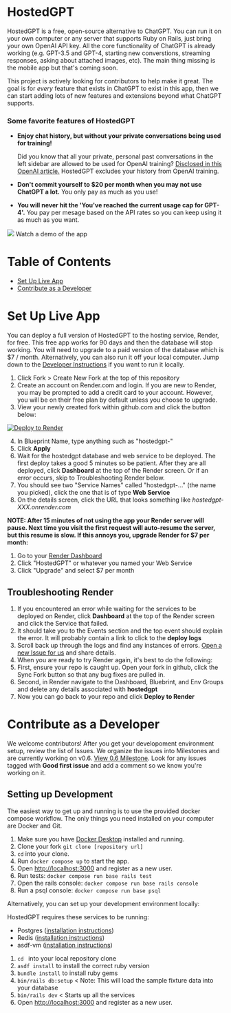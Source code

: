 # HostedGPT

HostedGPT is a free, open-source alternative to ChatGPT. You can run it on your own computer or any server that supports Ruby on Rails, just bring your own OpenAI API key. All the core functionality of ChatGPT is already working (e.g. GPT-3.5 and GPT-4, starting new converstions, streaming responses, asking about attached images, etc). The main thing missing is the mobile app but that's coming soon.

This project is actively looking for contributors to help make it great. The goal is for *every* feature that exists in ChatGPT to exist in this app, then we can start adding lots of new features and extensions beyond what ChatGPT supports.

### Some favorite features of HostedGPT

* **Enjoy chat history, but without your private conversations being used for training!**

  Did you know that all your private, personal past conversations in the left sidebar are allowed to be used for OpenAI training? [Disclosed in this OpenAI article.](https://help.openai.com/en/articles/7730893-data-controls-faq) HostedGPT excludes your history from OpenAI training.
* **Don't commit yourself to $20 per month when you may not use ChatGPT a lot.** You only pay as much as you use!
* **You will never hit the 'You've reached the current usage cap for GPT-4'.** You pay per mesage based on the API rates so you can keep using it as much as you want.

[![](https://img.youtube.com/vi/GuqPne2yl6w/2.jpg)](https://www.youtube.com/watch?v=GuqPne2yl6w)
Watch a demo of the app

# Table of Contents

- [Set Up Live App](#set-up-live-app)
- [Contribute as a Developer](#contribute-as-a-developer)

# Set Up Live App

You can deploy a full version of HostedGPT to the hosting service, Render, for free. This free app works for 90 days and then the database will stop working. You will need to upgrade to a paid version of the database which is $7 / month. Alternatively, you can also run it off your local computer. Jump down to the [Developer Instructions](#contribute-as-a-developer) if you want to run it locally.

1. Click Fork > Create New Fork at the top of this repository
2. Create an account on Render.com and login. If you are new to Render, you may be prompted to add a credit card to your account. However, you will be on their free plan by default unless you choose to upgrade.
3. View your newly created fork within github.com and click the button below:

[![Deploy to Render](https://render.com/images/deploy-to-render-button.svg)](https://render.com/deploy)

4. In Blueprint Name, type anything such as "hostedgpt-<yourname>"
5. Click **Apply**
6. Wait for the hostedgpt database and web service to be deployed. The first deploy takes a good 5 minutes so be patient. After they are all deployed, click **Dashboard** at the top of the Render screen. Or if an error occurs, skip to Troubleshooting Render below.
7. You should see two "Service Names" called "hostedgpt-..." (the name you picked), click the one that is of type **Web Service**
8. On the details screen, click the URL that looks something like _hostedgpt-XXX.onrender.com_

**NOTE: After 15 minutes of not using the app your Render server will pause. Next time you visit the first request will auto-resume the server, but this resume is slow. If this annoys you, upgrade Render for $7 per month:**

1. Go to your [Render Dashboard](https://dashboard.render.com/)
2. Click "HostedGPT" or whatever you named your Web Service
3. Click "Upgrade" and select $7 per month

## Troubleshooting Render

1. If you encountered an error while waiting for the services to be deployed on Render, click **Dashboard** at the top of the Render screen and click the Service that failed.
2. It should take you to the Events section and the top event should explain the error. It will probably contain a link to click to the **deploy logs**
3. Scroll back up through the logs and find any instances of errors. [Open a new Issue for us](https://github.com/the-dot-bot/hostedgpt/issues/new) and share details.
4. When you are ready to try Render again, it's best to do the following:
5. First, ensure your repo is caught up. Open your fork in github, click the Sync Fork button so that any bug fixes are pulled in.
6. Second, in Render navigate to the Dashboard, Bluebrint, and Env Groups and delete any details associated with **hostedgpt**
7. Now you can go back to your repo and click **Deploy to Render**

# Contribute as a Developer

We welcome contributors! After you get your developoment environment setup, review the list of Issues. We organize the issues into Milestones and are currently working on v0.6. [View 0.6 Milestone](https://github.com/the-dot-bot/hostedgpt/milestone/5). Look for any issues tagged with **Good first issue** and add a comment so we know you're working on it.

## Setting up Development

The easiest way to get up and running is to use the provided docker compose workflow. The only things you need installed on your computer are Docker and Git.

1. Make sure you have [Docker Desktop](https://docs.docker.com/desktop/) installed and running.
2. Clone your fork `git clone [repository url]`
3. `cd` into your clone.
4. Run `docker compose up` to start the app.
5. Open [http://localhost:3000](http://localhost:3000) and register as a new user.
6. Run tests: `docker compose run base rails test`
7. Open the rails console: `docker compose run base rails console`
8. Run a psql console: `docker compose run base psql`

Alternatively, you can set up your development environment locally:

HostedGPT requires these services to be running:

- Postgres ([installation instructions](https://www.postgresql.org/download/))
- Redis ([installation instructions](https://redis.io/download))
- asdf-vm ([installation instructions](https://asdf-vm.com/guide/getting-started.html#_2-download-asdf))

1. `cd ` into your local repository clone
2. `asdf install` to install the correct ruby version
4. `bundle install` to install ruby gems
5. `bin/rails db:setup`  < Note: This will load the sample fixture data into your database
6. `bin/rails dev`  < Starts up all the services
5. Open [http://localhost:3000](http://localhost:3000) and register as a new user.

